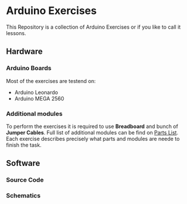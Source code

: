 # Arduino Exercises

This Repository is a collection of Arduino Exercises or if you like to call it lessons.

## Hardware

### Arduino Boards

Most of the exercises are testend on:

* Arduino Leonardo
* Arduino MEGA 2560

### Additional modules

To perform the exercises it is required to use **Breadboard** and bunch of **Jumper Cables**.
Full list of additional modules can be find on [Parts List](PARTS.md). Each exercise describes
precisely what parts and modules are neede to finish the task.

## Software

### Source Code

### Schematics
